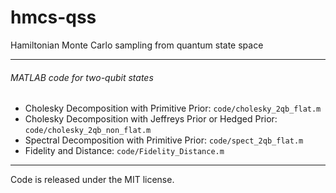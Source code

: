 # hmcs-qss
Hamiltonian Monte Carlo sampling from quantum state space

------
###### MATLAB code for two-qubit states
* Cholesky Decomposition with Primitive Prior: `code/cholesky_2qb_flat.m`
* Cholesky Decomposition with Jeffreys Prior or Hedged Prior: `code/cholesky_2qb_non_flat.m`
* Spectral Decomposition with Primitive Prior: `code/spect_2qb_flat.m`
* Fidelity and Distance: `code/Fidelity_Distance.m`

------
Code is released under the MIT license.
